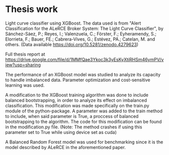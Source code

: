 # Thesis work

Light curve classifier using XGBoost. The data used is from "Alert Classification for the ALeRCE Broker System: The Light Curve Classifier", by Sánchez-Sáez, P.; Reyes, I.; Valenzuela, C.; Förster, F.; Eyheramendy, S.; Elorrieta, F.; Bauer, FE.; Cabrera-Vives, G.;  Estévez, PA.; Catelan, M. and others. (Data available https://doi.org/10.5281/zenodo.4279623)

Full thesis report at https://drive.google.com/file/d/1MMfQae3Ykoc3k3yEsKyXtiRHSm46ymPV/view?usp=sharing

The performance of an XGBoost model was studied to analyze its capacity to handle imbalanced data. Parameter optimization and cost-sensitive learning was used.

A modification to the XGBoost training algorithm was done to include balanced bootstrapping, in order to analyze its effect on imbalanced classification. This modification was made specifically on the train.py module of the python-package.
A parameter was added to the train method to include, when said parameter is True, a proccess of balanced bootstrapping to the algorithm. The code for this modification can be found in the modification.py file.
(Note: The method crashes if using this parameter set to True while using device set as cuda)

A Balanced Random Forest model was used for benchmarking since it is the model described by ALeRCE in the aforementioned paper.
